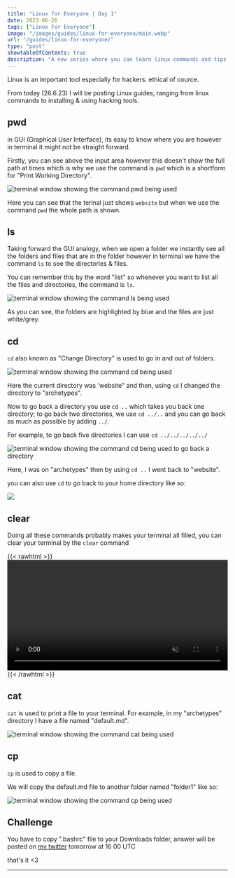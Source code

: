 ```yaml
---
title: "Linux for Everyone | Day 1"
date: 2023-06-26
tags: ["Linux For Everyone"]
image: "/images/guides/linux-for-everyone/main.webp"
url: "/guides/linux-for-everyone/"
type: "post"
showtableOfContents: true
description: "A new series where you can learn linux commands and tips to help you become a better linux user. This is for everyone from an average linux user to aspiring hackers."
---
```


Linux is an important tool especially for hackers. ethical of cource.

From today (26.6.23) I will be posting Linux guides, ranging from linux commands to installing & using hacking tools.

## pwd
in GUI (Graphical User Interface), its easy to know where you are however in terminal it might not be straight forward. 

Firstly, you can see above the input area however this doesn't show the full path at times which is why we use the command is `pwd` which is a shortform for "Print Working Directory". 

![terminal window showing the command pwd being used](/img/guides/2023/linux-for-everyone/pwd.png)

Here you can see that the terinal just shows `website` but when we use the command `pwd` the whole path is shown. 

## ls
Taking forward the GUI analogy, when we open a folder we instantly see all the folders and files that are in the folder however in terminal we have the command `ls` to see the directories & files. 

You can remember this by the word "list" so whenever you want to list all the files and directories, the command is `ls`.

![terminal window showing the command ls being used](/img/guides/2023/linux-for-everyone/ls.png)

As you can see, the folders are highlighted by blue and the files are just white/grey. 

## cd 
`cd` also known as "Change Directory" is used to go in and out of folders. 

![terminal window showing the command cd being used](/img/guides/2023/linux-for-everyone/cd.png)

Here the current directory was 'website" and then, using `cd` I changed the directory to "archetypes". 

Now to go back a directory you use `cd ..` which takes you back one directory; to go back two directories, we use `cd ../..` and you can go back as much as possible by adding `../`. 

For example, to go back five directories I can use `cd ../../../../../`

![terminal window showing the command cd being used to go back a directory](/img/guides/2023/linux-for-everyone/cd2.png)

Here, I was on "archetypes" then by using `cd ..` I went back to "website".

you can also use `cd` to go back to your home directory like so: 

![](/img/guides/2023/linux-for-everyone/cd3.png)

## clear
Doing all these commands probably makes your terminal all filled, you can clear your terminal by the `clear` command 

{{< rawhtml >}}
<video autoplay loop muted style="width: 100%;" >
  <source src="/img/guides/2023/linux-for-everyone/clear.mkv" type="video/mp4" alt="video of the clear command">
  Your browser does not support the video tag.
</video>
{{< /rawhtml >}}

## cat 
`cat` is used to print a file to your terminal. For example, in my "archetypes" directory I have a file named "default.md". 

![terminal window showing the command cat being used](/img/guides/2023/linux-for-everyone/cat.png)

## cp 
`cp` is used to copy a file. 

We will copy the default.md file to another folder named "folder1" like so:

![terminal window showing the command cp being used](/img/guides/2023/linux-for-everyone/cp.png)

## Challenge
You have to copy ".bashrc" file to your Downloads folder, answer will be posted on [my twitter](https://twitter.com/MansoorBarri) tomorrow at 16 00 UTC

that's it <3

----

  